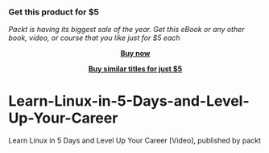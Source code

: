 
### Get this product for $5

<i>Packt is having its biggest sale of the year. Get this eBook or any other book, video, or course that you like just for $5 each</i>


<b><p align='center'>[Buy now](https://packt.link/9781789802610)</p></b>


<b><p align='center'>[Buy similar titles for just $5](https://subscription.packtpub.com/search)</p></b>


# Learn-Linux-in-5-Days-and-Level-Up-Your-Career
Learn Linux in 5 Days and Level Up Your Career [Video], published by packt
